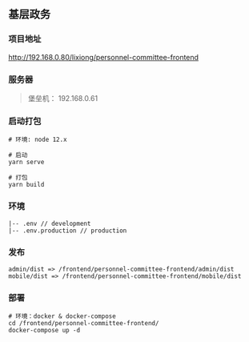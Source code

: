 ## 基层政务

### 项目地址

http://192.168.0.80/lixiong/personnel-committee-frontend

### 服务器

> 堡垒机： 192.168.0.61

### 启动打包

```
# 环境: node 12.x

# 启动
yarn serve

# 打包
yarn build
```

### 环境

```
|-- .env // development 
|-- .env.production // production
```

### 发布

```
admin/dist => /frontend/personnel-committee-frontend/admin/dist
mobile/dist => /frontend/personnel-committee-frontend/mobile/dist
```

### 部署

```
# 环境：docker & docker-compose
cd /frontend/personnel-committee-frontend/
docker-compose up -d
```
